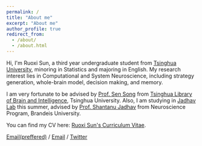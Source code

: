 ```yaml
---
permalink: /
title: "About me"
excerpt: "About me"
author_profile: true
redirect_from: 
  - /about/
  - /about.html
---
```


Hi, I'm Ruoxi Sun, a third year undergraduate student from [Tsinghua University](https://www.tsinghua.edu.cn/), minoring in Statistics and majoring in English. My research interest lies in Computational and System Neuroscience, including strategy generation, whole-brain model, decision making, and memory.

I am very fortunate to be advised by [Prof. Sen Song](https://www.med.tsinghua.edu.cn/info/1356/1880.htm) from [Tsinghua Library of Brain and Intelligence](https://brain.tsinghua.edu.cn/index.htm), Tsinghua University. Also, I am studying in [Jadhav Lab](https://jadhavlab.com/) this summer, advised by [Prof. Shantanu Jadhav](https://XXX.pku.edu.cn/) from Neuroscience Program, Brandeis University.

You can find my CV here: [Ruoxi Sun's Curriculum Vitae](../assets/Curriculum_Vitae.docx).

[Email(preffered)](srx20@mails.tsinghua.edu.cn) / [Email](ruoxisunlucy@gmail.com) / [Twitter](https://twitter.com/Ruoxi_Sun_) 
